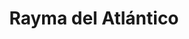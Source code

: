 ---
title: "Rayma del Atlántico"
url: /barrio-las-palmeras/rayma-del-atlantico/
shop: Autowerkstatt
---